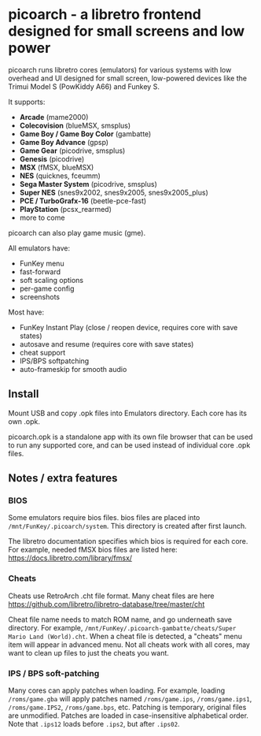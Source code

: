 # picoarch - a libretro frontend designed for small screens and low power

picoarch runs libretro cores (emulators) for various systems with low overhead and UI designed for small screen, low-powered devices like the Trimui Model S (PowKiddy A66) and Funkey S.

It supports: 

- **Arcade** (mame2000)
- **Colecovision** (blueMSX, smsplus)
- **Game Boy / Game Boy Color** (gambatte)
- **Game Boy Advance** (gpsp)
- **Game Gear** (picodrive, smsplus)
- **Genesis** (picodrive)
- **MSX** (fMSX, blueMSX)
- **NES** (quicknes, fceumm)
- **Sega Master System** (picodrive, smsplus)
- **Super NES** (snes9x2002, snes9x2005, snes9x2005_plus)
- **PCE / TurboGrafx-16** (beetle-pce-fast)
- **PlayStation** (pcsx_rearmed)
- more to come

picoarch can also play game music (gme).

All emulators have:

- FunKey menu
- fast-forward
- soft scaling options
- per-game config
- screenshots

Most have:
- FunKey Instant Play (close / reopen device, requires core with save states)
- autosave and resume (requires core with save states)
- cheat support
- IPS/BPS softpatching
- auto-frameskip for smooth audio

## Install

Mount USB and copy .opk files into Emulators directory. Each core has its own .opk.

picoarch.opk is a standalone app with its own file browser that can be used to run any supported core, and can be used instead of individual core .opk files.

## Notes / extra features

### BIOS

Some emulators require bios files. bios files are placed into `/mnt/FunKey/.picoarch/system`. This directory is created after first launch.

The libretro documentation specifies which bios is required for each core. For example, needed fMSX bios files are listed here: <https://docs.libretro.com/library/fmsx/>

### Cheats

Cheats use RetroArch .cht file format. Many cheat files are here <https://github.com/libretro/libretro-database/tree/master/cht>

Cheat file name needs to match ROM name, and go underneath save directory. For example, `/mnt/FunKey/.picoarch-gambatte/cheats/Super Mario Land (World).cht`. When a cheat file is detected, a "cheats" menu item will appear in advanced menu. Not all cheats work with all cores, may want to clean up files to just the cheats you want.

### IPS / BPS soft-patching

Many cores can apply patches when loading. For example, loading `/roms/game.gba` will apply patches named `/roms/game.ips`, `/roms/game.ips1`, `/roms/game.IPS2`, `/roms/game.bps`, etc. Patching is temporary, original files are unmodified. Patches are loaded in case-insensitive alphabetical order. Note that `.ips12` loads before `.ips2`, but after `.ips02`.
